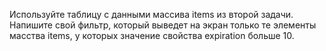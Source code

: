 Используйте таблицу с данными массива items из второй задачи. Напишите свой фильтр, который выведет на экран только те элементы масства items, у которых значение свойства expiration больше 10. 
